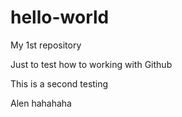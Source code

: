# hello-world
My 1st repository

Just to test how to working with Github

This is a second testing

Alen hahahaha

